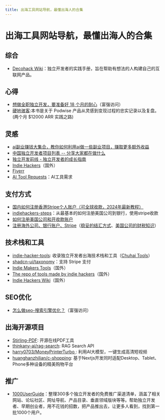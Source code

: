 ```yaml
---
title: 出海工具网站导航，最懂出海人的合集
---
```


# 出海工具网站导航，最懂出海人的合集

## 综合

- [Decohack Wiki](https://wiki.decohack.com/)：独立开发者的实践手册，旨在帮助有想法的人构建自己的互联网产品。

## 心得

- [想做全职独立开发，要准备好 18 个月的耐心](https://twitter.com/bestlacklock/status/1772091747545539064)（富强访问）
- [硬地骇客](https://book.hardhacker.com/):本书是关于 Podwise 产品从灵感到变现过程的忠实记录以及复盘。(两个月 $12000 ARR 实践之路)

## 灵感

- [ai副业赚钱大集合，教你如何利用ai做一些副业项目，赚取更多额外收益](https://github.com/bleedline/aimoneyhunter)
- [中国独立开发者项目列表 -- 分享大家都在做什么](https://github.com/1c7/chinese-independent-developer)
- [独立开发前线 - 独立开发者的成长指南](https://www.91wink.com/)
- [Indie Hackers](https://www.indiehackers.com/)（国外）
- [Fiverr](https://www.fiverr.com/categories/programming-tech/ai-coding)
- [AI Tool Requests](https://theresanaiforthat.com/requests/)：AI工具需求

## 支付方式

- [国内如何注册香港Stripe个人账户（可全球收款，2024年最新教程）](https://mp.weixin.qq.com/s/br0anhSFN8qXlnbogk-sfg)
- [indiehackers-steps](https://github.com/hua1995116/indiehackers-steps)：从最基本的如何注册美国公司到银行，使用stripe收款
- [如何注册美国公司和开收款账户](https://mp.weixin.qq.com/s/flcEPDnop93okNBBf9RZsQ)
- [注册海外公司、银行账户、Stripe](https://m.okjike.com/originalPosts/64d4e94e58c9056cf4fed028?s=eyJ1IjoiNjJhYTljZTI2N2YwNTAwMDExNDYwOTE5IiwiZCI6NH0%3D)（[稳妥的结汇方式](https://twitter.com/zhufengme/status/1706971107885265405)、[美国公司的财税知识](https://twitter.com/hawstein/status/1714157295419179120)）

## 技术栈和工具

- [indie-hacker-tools](https://github.com/weijunext/indie-hacker-tools): 收录独立开发者出海技术栈和工具（[Chuhai Tools](https://chuhai.tools/)）
- [shadcn-ui/taxonomy](https://github.com/shadcn-ui/taxonomy)：支持 Stripe 支付
- [Indie Makers Tools](https://www.indiemakers.tools/)（国外）
- [The repo of tools made by indie hackers](https://www.indiehacker.tools/)（国外）
- [Indie Hackers Wiki](https://indiehackers.wiki/)（国外）

## SEO优化

- [怎么做seo-搜索引擎优化？](https://twitter.com/Yangyixxxx/status/1772270074516410716)（富强访问）

## 出海开源项目

- [Stirling-PDF](https://github.com/Stirling-Tools/Stirling-PDF): 开源在线PDF工具
- [thinkany-ai/rag-search](https://github.com/thinkany-ai/rag-search): RAG Search API
- [harry0703/MoneyPrinterTurbo ](https://github.com/harry0703/MoneyPrinterTurbo): 利用AI大模型，一键生成高清短视频
- [huanghanzhilian/c-shopping](https://github.com/huanghanzhilian/c-shopping): 基于Nextjs开发同时适配Desktop、Tablet、Phone多种设备的精美购物平台

## 推广

- [1000UserGuide](https://1000userguide.com/#/)：整理300多个独立开发者的免费推广渠道清单，涵盖了相关网站、论坛社区、网址导航、产品目录、垂直领域版块等等。帮助独立开发者、早期创业者，用不花钱的招数，把产品推出去，让更多人看到，找到第一批1000个用户。